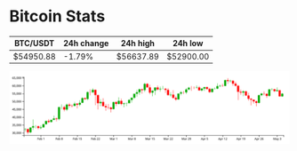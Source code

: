 # Bitcoin Stats

BTC/USDT|24h change|24h high|24h low|
|---|---|---|---|
|$54950.88|-1.79%|$56637.89|$52900.00|

<img src="./chart.svg">
